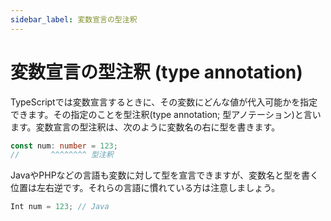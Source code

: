 ```yaml
---
sidebar_label: 変数宣言の型注釈
---
```


# 変数宣言の型注釈 (type annotation)

TypeScriptでは変数宣言するときに、その変数にどんな値が代入可能かを指定できます。その指定のことを型注釈(type annotation; 型アノテーション)と言います。変数宣言の型注釈は、次のように変数名の右に型を書きます。

```ts twoslash
const num: number = 123;
//       ^^^^^^^^ 型注釈
```

JavaやPHPなどの言語も変数に対して型を宣言できますが、変数名と型を書く位置は左右逆です。それらの言語に慣れている方は注意しましょう。

```java
Int num = 123; // Java
```
